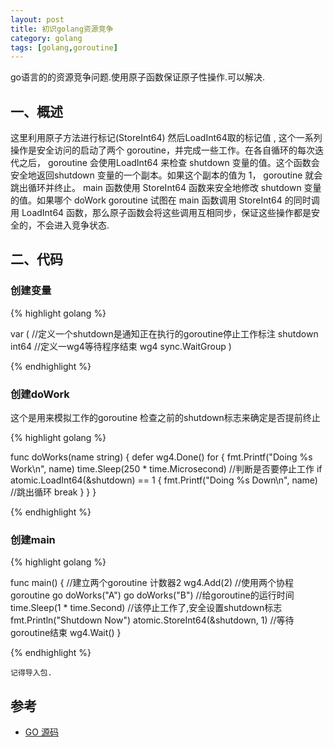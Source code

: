 ```yaml
---
layout: post
title: 初识golang资源竞争
category: golang
tags: [golang,goroutine]
---
```


go语言的的资源竞争问题.使用原子函数保证原子性操作.可以解决.

## 一、概述

这里利用原子方法进行标记(StoreInt64)  然后LoadInt64取的标记值 , 这个一系列操作是安全访问的启动了两个 goroutine，并完成一些工作。在各自循环的每次迭代之后， goroutine 会使用LoadInt64 来检查 shutdown 变量的值。这个函数会安全地返回shutdown 变量的一个副本。如果这个副本的值为 1， goroutine 就会跳出循环并终止。
main 函数使用 StoreInt64 函数来安全地修改 shutdown 变量的值。如果哪个 doWork goroutine 试图在 main 函数调用 StoreInt64 的同时调用 LoadInt64 函数，那么原子函数会将这些调用互相同步，保证这些操作都是安全的，不会进入竞争状态.

## 二、代码

### 创建变量
{% highlight golang %}

var (
	//定义一个shutdown是通知正在执行的goroutine停止工作标注
	shutdown int64
	//定义一wg4等待程序结束
	wg4 sync.WaitGroup
)

{% endhighlight %}

### 创建doWork

这个是用来模拟工作的goroutine
检查之前的shutdown标志来确定是否提前终止

{% highlight golang %}

func doWorks(name string) {
	defer wg4.Done()
	for {
		fmt.Printf("Doing %s Work\n", name)
		time.Sleep(250 * time.Microsecond)
		//判断是否要停止工作
		if atomic.LoadInt64(&shutdown) == 1 {
			fmt.Printf("Doing %s Down\n", name)
			//跳出循环
			break
		}
	}
}

{% endhighlight %}

### 创建main

{% highlight golang %}

func main() {
	//建立两个goroutine 计数器2
	wg4.Add(2)
	//使用两个协程 goroutine
	go doWorks("A")
	go doWorks("B")
	//给goroutine的运行时间
	time.Sleep(1 * time.Second)
	//该停止工作了,安全设置shutdown标志
	fmt.Println("Shutdown Now")
	atomic.StoreInt64(&shutdown, 1)
	//等待goroutine结束
	wg4.Wait()
}
	
{% endhighlight %}

`记得导入包.`

## 参考

* [GO 源码](https://github.com/selfjt/gostudy/blob/master/goroutine/goDemo04.go)

	